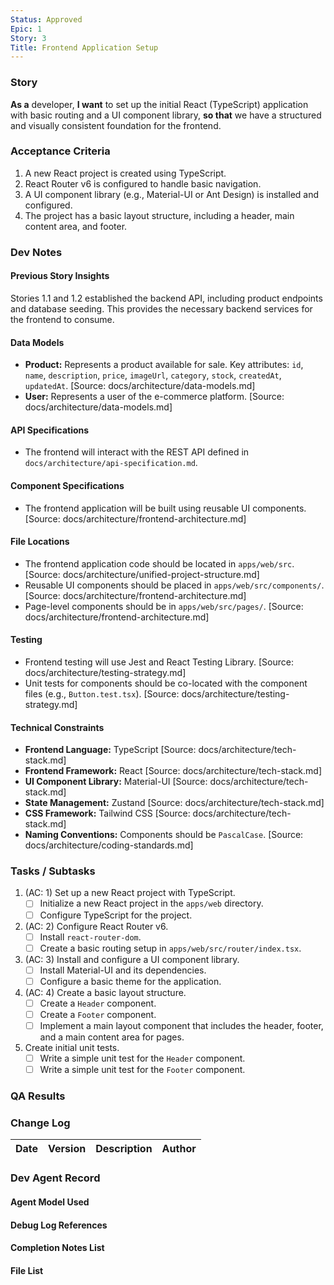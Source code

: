 ```yaml
---
Status: Approved
Epic: 1
Story: 3
Title: Frontend Application Setup
---
```


### Story

**As a** developer,
**I want** to set up the initial React (TypeScript) application with basic routing and a UI component library,
**so that** we have a structured and visually consistent foundation for the frontend.

### Acceptance Criteria

1.  A new React project is created using TypeScript.
2.  React Router v6 is configured to handle basic navigation.
3.  A UI component library (e.g., Material-UI or Ant Design) is installed and configured.
4.  The project has a basic layout structure, including a header, main content area, and footer.

### Dev Notes

#### Previous Story Insights

Stories 1.1 and 1.2 established the backend API, including product endpoints and database seeding. This provides the necessary backend services for the frontend to consume.

#### Data Models

-   **Product:** Represents a product available for sale. Key attributes: `id`, `name`, `description`, `price`, `imageUrl`, `category`, `stock`, `createdAt`, `updatedAt`. [Source: docs/architecture/data-models.md]
-   **User:** Represents a user of the e-commerce platform. [Source: docs/architecture/data-models.md]

#### API Specifications

- The frontend will interact with the REST API defined in `docs/architecture/api-specification.md`.

#### Component Specifications

- The frontend application will be built using reusable UI components. [Source: docs/architecture/frontend-architecture.md]

#### File Locations

-   The frontend application code should be located in `apps/web/src`. [Source: docs/architecture/unified-project-structure.md]
-   Reusable UI components should be placed in `apps/web/src/components/`. [Source: docs/architecture/frontend-architecture.md]
-   Page-level components should be in `apps/web/src/pages/`. [Source: docs/architecture/frontend-architecture.md]

#### Testing
-   Frontend testing will use Jest and React Testing Library. [Source: docs/architecture/testing-strategy.md]
-   Unit tests for components should be co-located with the component files (e.g., `Button.test.tsx`). [Source: docs/architecture/testing-strategy.md]

#### Technical Constraints

-   **Frontend Language:** TypeScript [Source: docs/architecture/tech-stack.md]
-   **Frontend Framework:** React [Source: docs/architecture/tech-stack.md]
-   **UI Component Library:** Material-UI [Source: docs/architecture/tech-stack.md]
-   **State Management:** Zustand [Source: docs/architecture/tech-stack.md]
-   **CSS Framework:** Tailwind CSS [Source: docs/architecture/tech-stack.md]
-   **Naming Conventions:** Components should be `PascalCase`. [Source: docs/architecture/coding-standards.md]

### Tasks / Subtasks

1.  (AC: 1) Set up a new React project with TypeScript.
    *   [ ] Initialize a new React project in the `apps/web` directory.
    *   [ ] Configure TypeScript for the project.
2.  (AC: 2) Configure React Router v6.
    *   [ ] Install `react-router-dom`.
    *   [ ] Create a basic routing setup in `apps/web/src/router/index.tsx`.
3.  (AC: 3) Install and configure a UI component library.
    *   [ ] Install Material-UI and its dependencies.
    *   [ ] Configure a basic theme for the application.
4.  (AC: 4) Create a basic layout structure.
    *   [ ] Create a `Header` component.
    *   [ ] Create a `Footer` component.
    *   [ ] Implement a main layout component that includes the header, footer, and a main content area for pages.
5.  Create initial unit tests.
    *   [ ] Write a simple unit test for the `Header` component.
    *   [ ] Write a simple unit test for the `Footer` component.

### QA Results

### Change Log

| Date | Version | Description | Author |
| :--- | :--- | :--- | :--- |

### Dev Agent Record

#### Agent Model Used

#### Debug Log References

#### Completion Notes List

#### File List
